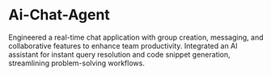 # Ai-Chat-Agent
 Engineered a real-time chat application with group creation, messaging, and collaborative features to enhance team productivity.  Integrated an AI assistant for instant query resolution and code snippet generation, streamlining problem-solving workflows.
